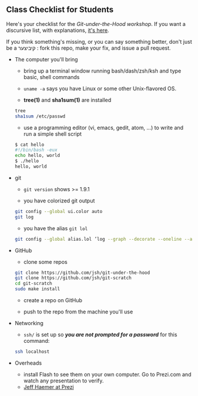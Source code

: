## Class Checklist for Students

Here's your checklist for the *Git-under-the-Hood workshop*. If you want a discursive list, with explanations,
[it's here](https://docs.google.com/document/d/1eQr6fFiZPGYNc2DSWdA1s5fS0nU5midRgpaZBttD49E/edit?usp=sharing).

If you think something's missing, or you can say something better, don't just be a 
קיביצער
: fork this repo, make your fix, and issue a pull request.

- The computer you'll bring

  + bring up a terminal window running bash/dash/zsh/ksh and type basic, shell commands

  + `uname -a` says you have Linux or some other Unix-flavored OS.

  + **tree(1)** and **sha1sum(1)** are installed

  ```bash
  tree
  sha1sum /etc/passwd
  ```

  + use a programming editor (vi, emacs, gedit, atom, ...) to write and run a simple shell script

  ```bash
  $ cat hello
  #!/bin/bash -eux
  echo hello, world
  $ ./hello
  hello, world
  ```

- git

  + `git version` shows >= 1.9.1

  + you have colorized git output

  ```bash
  git config --global ui.color auto
  git log
  ```

  + you have the alias `git lol`

  ```bash
  git config --global alias.lol ’log --graph --decorate --oneline --all’
  ```

- GitHub

  + clone some repos


  ```bash
  git clone https://github.com/jsh/git-under-the-hood
  git clone https://github.com/jsh/git-scratch
  cd git-scratch
  sudo make install
  ```

  + create a repo on GitHub

  + push to the repo from the machine you'll use

- Networking

  + `ssh/` is set up so ***you are not prompted for a password*** for this command:

  ```bash
  ssh localhost
  ```

- Overheads

  + install Flash to see them on your own computer. Go to Prezi.com and watch any presentation to verify.
  + [Jeff Haemer at Prezi](https://prezi.com/user/lmn5jzymwcrh/)
